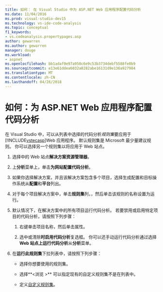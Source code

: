 ```yaml
---
title: 如何： 在 Visual Studio 中为 ASP.NET Web 应用程序配置代码分析
ms.date: 11/04/2016
ms.prod: visual-studio-dev15
ms.technology: vs-ide-code-analysis
ms.topic: conceptual
f1_keywords:
- vs.codeanalysis.propertypages.asp
author: gewarren
ms.author: gewarren
manager: douge
ms.workload:
- aspnet
ms.openlocfilehash: bb1adaf9e97a950c6e9c53b3734debf5588fe0b9
ms.sourcegitcommit: e13e61ddea6032a8282abe16131d9e136a927984
ms.translationtype: MT
ms.contentlocale: zh-CN
ms.lasthandoff: 04/26/2018
---
```

# <a name="how-to-configure-code-analysis-for-an-aspnet-web-application"></a>如何：为 ASP.NET Web 应用程序配置代码分析

在 Visual Studio 中，可以从列表中选择的代码分析*规则集*要应用于[!INCLUDE[vstecasp](../code-quality/includes/vstecasp_md.md)]Web 应用程序。 默认规则集是 Microsoft 最少量建议规则。 你可以选择另一个规则集以将应用于 Web 站点。

1. 选择中的 Web 站点**解决方案资源管理器**。

2. 上**分析**菜单上，单击**为网站配置代码分析**。

3. 如果你选择解决方案，并且该解决方案包含多个项目，选择生成配置和目标操作系统从**配置**和**平台**列出。

4. 对于每个项目解决方案中，单击**规则集**列，，然后单击该规则的名称设置为运行。

5. 默认情况下，在解决方案中的所有项目运行代码分析。 若要禁用或启用特定项目的代码分析，请按照下列步骤：

    1. 右键单击项目名称，然后单击属性。

    2. 选中或清除**时启用代码分析**复选框。 你可以还手动运行代码分析通过选择**Web 站点上运行代码分析**从**分析**菜单。

6. 在**运行此规则集**下拉列表中，请按照下列步骤：

    - 选择你想要使用的规则集。

    - 选择**\<浏览 >** 可以指定现有的自定义规则集不是在列表中。

    - 定义[自定义规则集](../code-quality/how-to-create-a-custom-rule-set.md)。